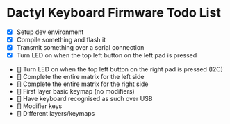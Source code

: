 # Dactyl Keyboard Firmware Todo List

- [x] Setup dev environment
- [x] Compile something and flash it
- [x] Transmit something over a serial connection 
- [x] Turn LED on when the top left button on the left pad is pressed
- [] Turn LED on when the top left button on the right pad is pressed (I2C)
- [] Complete the entire matrix for the left side
- [] Complete the entire matrix for the right side
- [] First layer basic keymap (no modifiers)
- [] Have keyboard recognised as such over USB
- [] Modifier keys
- [] Different layers/keymaps
